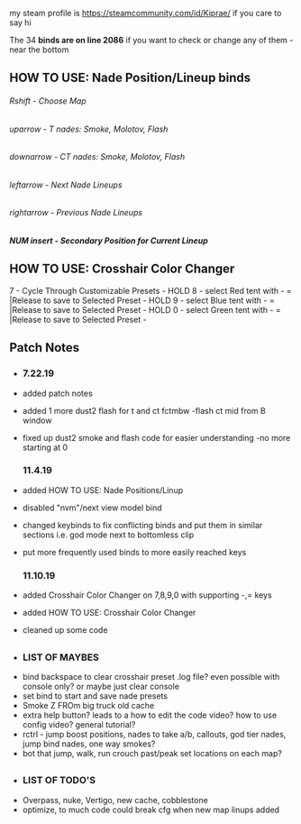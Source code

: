 my steam profile is https://steamcommunity.com/id/Kiprae/ if you care to say hi

The 34 <b> binds are on line 2086</b> if you want to check or change any of them -near the bottom
	
## HOW TO USE: Nade Position/Lineup binds
###### Rshift     - Choose Map
###### uparrow    - T nades: Smoke, Molotov, Flash
###### downarrow  - CT nades: Smoke, Molotov, Flash
###### leftarrow  - Next Nade Lineups
###### rightarrow - Previous Nade Lineups
##### NUM insert - Secondary Position for Current Lineup


## HOW TO USE: Crosshair Color Changer
7		  - Cycle Through Customizable Presets -
HOLD 8	  - select Red tent with -  = |Release to save to Selected Preset -
HOLD 9	  - select Blue tent with -  = |Release to save to Selected Preset -
HOLD 0	  - select Green tent with -  = |Release to save to Selected Preset -

## Patch Notes
- 
	### 7.22.19
- added patch notes
- added 1 more dust2 flash for t and ct fctmbw -flash ct mid from B window
- fixed up dust2 smoke and flash code for easier understanding -no more starting at 0

	### 11.4.19
- added HOW TO USE: Nade Positions/Linup
- disabled "nvm"/next view model bind
- changed keybinds to fix conflicting binds and put them in similar sections i.e. god mode next to bottomless clip
- put more frequently used binds to more easily reached keys

	### 11.10.19
- added Crosshair Color Changer on 7,8,9,0 with supporting -,= keys
- added  HOW TO USE: Crosshair Color Changer
- cleaned up some code
## 
-
	### LIST OF MAYBES
- bind backspace to clear crosshair preset .log file? even possible with console only? or maybe just clear console
- set bind to start and save nade presets
- Smoke Z FROm big truck old cache
- extra help button? leads to a how to edit the code video?	 how to use config video?  general tutorial?
- rctrl - jump boost positions, nades to take a/b, callouts, god tier nades, jump bind nades, one way smokes?
- bot that jump, walk, run crouch past/peak set locations on each map?
##
-
	### LIST OF TODO'S
- Overpass, nuke, Vertigo, new cache, cobblestone
- optimize, to much code could break cfg when new map linups added
